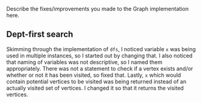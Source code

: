 Describe the fixes/improvements you made to the Graph implementation here.

## Dept-first search
Skimming through the implementation of `dfs`, I noticed variable `x` was being used in multiple instances, so I started out by changing that.
I also noticed that naming of variables was not descriptive, so I named them appropriately.
There was not a statement to check if a vertex exists and/or whether or not it has been visited, so fixed that.
Lastly, `x` which would contain potential vertices to be visited was being returned instead of an actually visited set of vertices. I changed it so that it returns the visited vertices.

